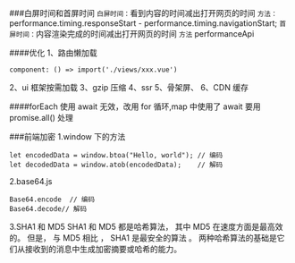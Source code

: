 ###白屏时间和首屏时间
`白屏时间：`看到内容的时间减出打开网页的时间
`方法：` performance.timing.responseStart - performance.timing.navigationStart;
`首屏时间：`内容渲染完成的时间减出打开网页的时间
`方法` performanceApi

####优化
1、路由懒加载

```
component: () => import('./views/xxx.vue')
```

2、ui 框架按需加载
3、gzip 压缩
4、ssr
5、骨架屏、
6、CDN 缓存

####forEach 使用 await 无效，改用 for 循环,map 中使用了 await 要用 promise.all() 处理

###前端加密
1.window 下的方法

```
let encodedData = window.btoa("Hello, world"); // 编码
let decodedData = window.atob(encodedData);    // 解码
```

2.base64.js

```
Base64.encode  // 编码
Base64.decode// 解码
```

3.SHA1 和 MD5
SHA1 和 MD5 都是哈希算法， 其中 MD5 在速度方面是最高效的。 但是， 与 MD5 相比 ， SHA1 是最安全的算法 。 两种哈希算法的基础是它们从接收到的消息中生成加密摘要或哈希的能力。

